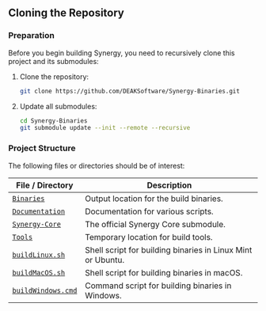 ## Cloning the Repository

### Preparation

Before you begin building Synergy, you need to recursively clone this project and its submodules:

1. Clone the repository:

   ```sh
   git clone https://github.com/DEAKSoftware/Synergy-Binaries.git
   ```

2. Update all submodules:

   ```sh
   cd Synergy-Binaries
   git submodule update --init --remote --recursive
   ```

### Project Structure

The following files or directories should be of interest:

File / Directory                                           | Description
---                                                        | ---
[`Binaries`](./Binaries)                                   | Output location for the build binaries.
[`Documentation`](./Documentation)                         | Documentation for various scripts.
[`Synergy-Core`](https://github.com/symless/synergy-core/) | The official Synergy Core submodule.
[`Tools`](./Tools)                                         | Temporary location for build tools.
[`buildLinux.sh`](./buildLinux.sh)                         | Shell script for building binaries in Linux Mint or Ubuntu.
[`buildMacOS.sh`](./buildMacOS.sh)                         | Shell script for building binaries in macOS.
[`buildWindows.cmd`](./buildWindows.cmd)                   | Command script for building binaries in Windows.
